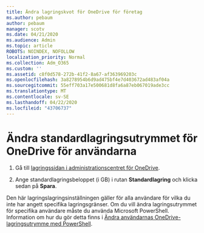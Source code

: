 ```yaml
---
title: Ändra lagringskvot för OneDrive för företag
ms.author: pebaum
author: pebaum
manager: scotv
ms.date: 04/21/2020
ms.audience: Admin
ms.topic: article
ROBOTS: NOINDEX, NOFOLLOW
localization_priority: Normal
ms.collection: Adm_O365
ms.custom: ''
ms.assetid: c8f0d578-272b-41f2-8a67-af363969203c
ms.openlocfilehash: 3a8278954b6d9ad475bf4e7d403672ad483af04a
ms.sourcegitcommit: 55eff703a17e500681d8fa6a87eb067019ade3cc
ms.translationtype: MT
ms.contentlocale: sv-SE
ms.lasthandoff: 04/22/2020
ms.locfileid: "43706737"
---
```

# <a name="change-the-default-onedrive-storage-space-for-your-users"></a>Ändra standardlagringsutrymmet för OneDrive för användarna

1. Gå till [lagringssidan i administrationscentret för OneDrive](https://admin.onedrive.com/?v=StorageSettings).
    
2. Ange standardlagringsbeloppet (i GB) i rutan **Standardlagring** och klicka sedan på **Spara**.
    
Den här lagringslagringsinställningen gäller för alla användare för vilka du inte har angett specifika lagringsgränser. Om du vill ändra lagringsutrymmet för specifika användare måste du använda Microsoft PowerShell. Information om hur du gör detta finns i [Ändra användarnas OneDrive-lagringsutrymme med PowerShell](https://go.microsoft.com/fwlink/?linkid=866402).
  

